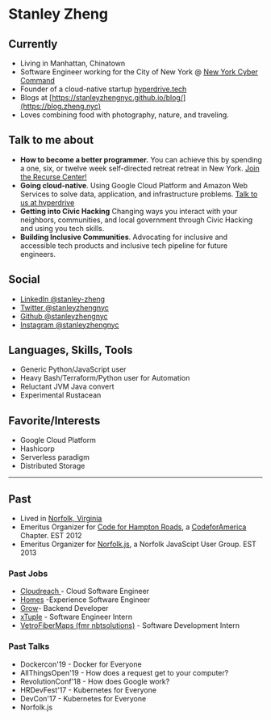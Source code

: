 # Stanley Zheng

## Currently

* Living in Manhattan, Chinatown
* Software Engineer working for the City of New York @ [New York Cyber Command](https://www1.nyc.gov/site/cyber/about/about-nyc-cyber-command.page)
* Founder of a cloud-native startup [hyperdrive.tech](https://hyperdrive.tech)
* Blogs at [https://stanleyzhengnyc.github.io/blog/](https://blog.zheng.nyc)
* Loves combining food with photography, nature, and traveling.

## Talk to me about

* **How to become a better programmer.** You can achieve this by spending a one, six, or twelve week self-directed retreat retreat in New York. [Join the Recurse Center!](https://www.recurse-scout.com/loader.js?t=710ee58e0b0ad8d9f443f9c9440137f1)
* **Going cloud-native**. Using Google Cloud Platform and Amazon Web Services to solve data, application, and infrastructure problems. [Talk to us at hyperdrive](stanley@hyperdrive.tech)
* **Getting into Civic Hacking** Changing ways you interact with your neighbors, communities, and local government through Civic Hacking and using you tech skills.
* **Building Inclusive Communities**. Advocating for inclusive and accessible tech products and inclusive tech pipeline for future engineers.

## Social

* [LinkedIn @stanley-zheng](https://linkedin.com/in/stanley-zheng)
* [Twitter @stanleyzhengnyc](https://instagram.com/stanleyzhengnyc)
* [Github @stanleyzhengnyc](https://github.com/stanleyzhengnyc)
* [Instagram @stanleyzhengnyc](https://instagram.com/stanleyzhengnyc)

## Languages, Skills, Tools

* Generic Python/JavaScript user
* Heavy Bash/Terraform/Python user for Automation
* Reluctant JVM Java convert
* Experimental Rustacean

## Favorite/Interests

* Google Cloud Platform
* Hashicorp
* Serverless paradigm
* Distributed Storage

***

## Past

* Lived in [Norfolk, Virginia](https://en.wikipedia.org/wiki/Norfolk,_Virginia)
* Emeritus Organizer for [Code for Hampton Roads](http://code4hr.org/ "Code"), a [CodeforAmerica](https://www.codeforamerica.org/) Chapter. EST 2012
* Emeritus Organizer for [Norfolk.js](https://norfolkjs.org), a Norfolk JavaScipt User Group. EST 2013

### Past Jobs

* [Cloudreach ](https://www.cloudreach.com/)- Cloud Software Engineer
* [Homes](https://www.homes.com/ "https://www.homes.com/") -Experience Software Engineer
* [Grow](https://thisisgrow.com/)- Backend Developer
* [xTuple](https://www.xtuple.com/) - Software Engineer Intern
* [VetroFiberMaps (fmr nbtsolutions)](https://www.vetrofibermap.com/) - Software Development Intern

### Past Talks

* Dockercon'19 - Docker for Everyone 
* AllThingsOpen'19 - How does a request get to your computer?
* RevolutionConf'18 - How does Google work? 
* HRDevFest'17 - Kubernetes for Everyone
* DevCon'17 - Kubernetes for Everyone
* Norfolk.js 

